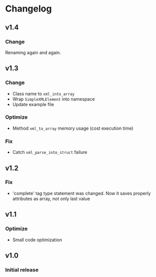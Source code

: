 # Changelog

## v1.4

### Change

Renaming again and again.

## v1.3

### Change

* Class name to `xml_into_array`
* Wrap `SimpleXMLElement` into namespace
* Update example file

### Optimize

* Method `xml_to_array` memory usage (cost execution time)

### Fix

* Catch `xml_parse_into_struct` failure

## v1.2

### Fix

* 'complete' tag type statement was changed. Now it saves properly attributes as array, not only last value

## v1.1

### Optimize

* Small code optimization

## v1.0

### Initial release
